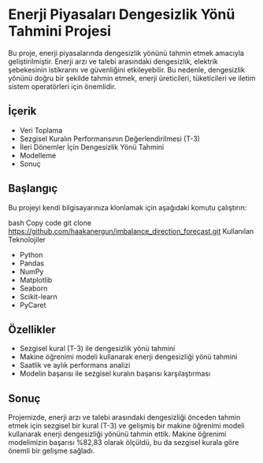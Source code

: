 # Enerji Piyasaları Dengesizlik Yönü Tahmini Projesi
Bu proje, enerji piyasalarında dengesizlik yönünü tahmin etmek amacıyla geliştirilmiştir. Enerji arzı ve talebi arasındaki dengesizlik, elektrik şebekesinin istikrarını ve güvenliğini etkileyebilir. Bu nedenle, dengesizlik yönünü doğru bir şekilde tahmin etmek, enerji üreticileri, tüketicileri ve iletim sistem operatörleri için önemlidir.

## İçerik
- Veri Toplama
- Sezgisel Kuralın Performansının Değerlendirilmesi (T-3)
- İleri Dönemler İçin Dengesizlik Yönü Tahmini
- Modelleme
- Sonuç
## Başlangıç
Bu projeyi kendi bilgisayarınıza klonlamak için aşağıdaki komutu çalıştırın:

bash
Copy code
git clone https://github.com/haakanergun/imbalance_direction_forecast.git
Kullanılan Teknolojiler
- Python
- Pandas
- NumPy
- Matplotlib
- Seaborn
- Scikit-learn
- PyCaret
## Özellikler
- Sezgisel kural (T-3) ile dengesizlik yönü tahmini
- Makine öğrenimi modeli kullanarak enerji dengesizliği yönü tahmini
- Saatlik ve aylık performans analizi
- Modelin başarısı ile sezgisel kuralın başarısı karşılaştırması
## Sonuç
Projemizde, enerji arzı ve talebi arasındaki dengesizliği önceden tahmin etmek için sezgisel bir kural (T-3) ve gelişmiş bir makine öğrenimi modeli kullanarak enerji dengesizliği yönünü tahmin ettik. Makine öğrenimi modelimizin başarısı %82,83 olarak ölçüldü, bu da sezgisel kurala göre önemli bir gelişme sağladı.
